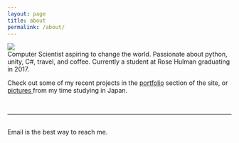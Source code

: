 ```yaml
---
layout: page
title: about
permalink: /about/
---
```


<img class="col one right" src="/img/prof_pic.jpg">

<br/>
Computer Scientist aspiring to change the world. Passionate about python, unity, C#, travel, and coffee. Currently a student at Rose Hulman graduating in 2017.

Check out some of my recent projects in the <a href = "../portfolio" > portfolio</a> section of the site, or <a href = "https://petersushi.blogspot.com" > pictures </a> from my time studying in Japan.  
<!-- <a href="http://reddit.com" target="blank">subreddit</a>. -->

<br/>
<hr/>
<br/>
<span class="contacticon center">
	<a href="mailto:peter@peterlarson.xyz"><i class="fa fa-envelope-square"></i></a>
	<a href="https://github.com/peterlarson" target="_blank"><i class="fa fa-github-square"></i></a>
	<a href="https://www.linkedin.com/in/peter-larson-250887aa" target="_blank"><i class="fa fa-linkedin-square"></i></a>
	<a href="https://plus.google.com/103762896403368624162" target="_blank"><i class="fa fa-google-plus-square" aria-hidden="true"></i></a>
	<a href="https://www.facebook.com/peter.d.larson" target="_blank"><i class="fa fa-facebook-square" aria-hidden="true"></i></a>


<div class="col three caption">
	Email is the best way to reach me.
</div>

